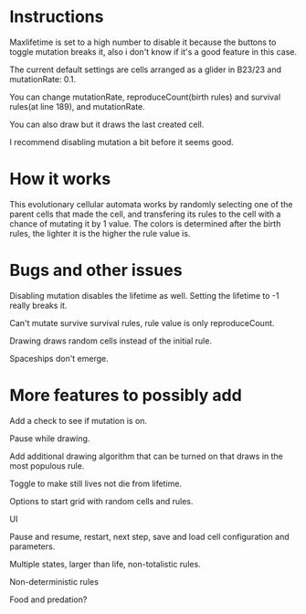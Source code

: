 # **Instructions**

Maxlifetime is set to a high number to disable it because the buttons to toggle mutation breaks it, also i don't know if it's a good feature in this case.

The current default settings are cells arranged as a glider in B23/23 and mutationRate: 0.1.

You can change mutationRate, reproduceCount(birth rules) and survival rules(at line 189), and mutationRate.

You can also draw but it draws the last created cell.

I recommend disabling mutation a bit before it seems good.


# **How it works**

This evolutionary cellular automata works by randomly selecting one of the parent cells that made the cell, and transfering its rules to the cell with a chance of mutating it by 1 value. 
The colors is determined after the birth rules, the lighter it is the higher the rule value is.


# **Bugs and other issues** 

Disabling mutation disables the lifetime as well. Setting the lifetime to -1 really breaks it.

Can't mutate survive survival rules, rule value is only reproduceCount.

Drawing draws random cells instead of the initial rule.

Spaceships don't emerge.



# **More features to possibly add**

Add a check to see if mutation is on.

Pause while drawing.

Add additional drawing algorithm that can be turned on that draws in the most populous rule.

Toggle to make still lives not die from lifetime.

Options to start grid with random cells and rules.

UI

Pause and resume, restart, next step, save and load cell configuration and parameters.

Multiple states, larger than life, non-totalistic rules.

Non-deterministic rules

Food and predation?

